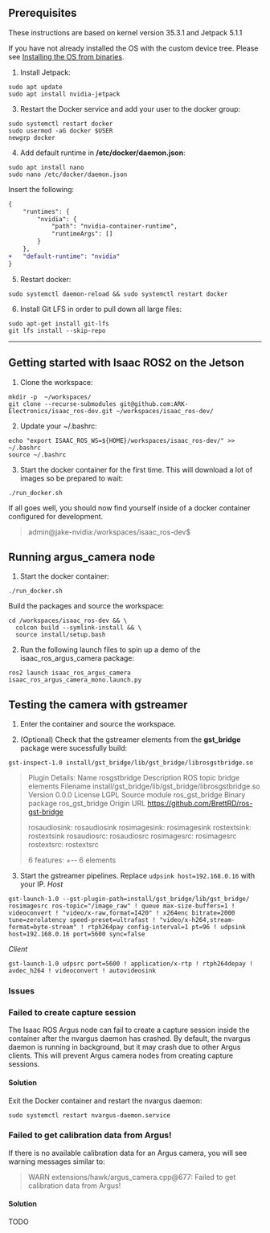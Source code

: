 ## Prerequisites
These instructions are based on kernel version 35.3.1 and Jetpack 5.1.1

If you have not already installed the OS with the custom device tree. Please see [Installing the OS from binaries](https://github.com/ARK-Electronics/ark_jetson_core#installing-the-os-from-binaries).

1. Install Jetpack:
```
sudo apt update
sudo apt install nvidia-jetpack
```

3. Restart the Docker service and add your user to the docker group:
```
sudo systemctl restart docker
sudo usermod -aG docker $USER
newgrp docker
```

4. Add default runtime in **/etc/docker/daemon.json**:
```
sudo apt install nano
sudo nano /etc/docker/daemon.json
```
Insert the following:
```diff
{
    "runtimes": {
        "nvidia": {
            "path": "nvidia-container-runtime",
            "runtimeArgs": []
        }
    },
+   "default-runtime": "nvidia"
}
```

5. Restart docker:
```
sudo systemctl daemon-reload && sudo systemctl restart docker
```

6. Install Git LFS in order to pull down all large files:
```
sudo apt-get install git-lfs
git lfs install --skip-repo
```

---

## Getting started with Isaac ROS2 on the Jetson

1. Clone the workspace:
```
mkdir -p  ~/workspaces/
git clone --recurse-submodules git@github.com:ARK-Electronics/isaac_ros-dev.git ~/workspaces/isaac_ros-dev/
```

2. Update your ~/.bashrc:
```
echo "export ISAAC_ROS_WS=${HOME}/workspaces/isaac_ros-dev/" >> ~/.bashrc
source ~/.bashrc
```

3. Start the docker container for the first time. This will download a lot of images so be prepared to wait:
```
./run_docker.sh
```

If all goes well, you should now find yourself inside of a docker container configured for development.
> admin@jake-nvidia:/workspaces/isaac_ros-dev$

## Running argus_camera node

1. Start the docker container:
```
./run_docker.sh
```
Build the packages and source the workspace:
```
cd /workspaces/isaac_ros-dev && \
  colcon build --symlink-install && \
  source install/setup.bash
```

2. Run the following launch files to spin up a demo of the isaac_ros_argus_camera package:
```
ros2 launch isaac_ros_argus_camera isaac_ros_argus_camera_mono.launch.py
```

## Testing the camera with gstreamer

1. Enter the container and source the workspace.

2. (Optional) Check that the gstreamer elements from the **gst_bridge** package were sucessfully build:
```
gst-inspect-1.0 install/gst_bridge/lib/gst_bridge/librosgstbridge.so
```
> Plugin Details:
>   Name                     rosgstbridge
>   Description              ROS topic bridge elements
>   Filename                 install/gst_bridge/lib/gst_bridge/librosgstbridge.so
>   Version                  0.0.0
>   License                  LGPL
>   Source module            ros_gst_bridge
>   Binary package           ros_gst_bridge
>   Origin URL               https://github.com/BrettRD/ros-gst-bridge
>
>   rosaudiosink: rosaudiosink
>   rosimagesink: rosimagesink
>   rostextsink: rostextsink
>   rosaudiosrc: rosaudiosrc
>   rosimagesrc: rosimagesrc
>   rostextsrc: rostextsrc
>
>   6 features:
>   +-- 6 elements

3. Start the gstreamer pipelines. Replace `udpsink host=192.168.0.16` with your IP.
*Host*
```
gst-launch-1.0 --gst-plugin-path=install/gst_bridge/lib/gst_bridge/ rosimagesrc ros-topic="/image_raw" ! queue max-size-buffers=1 ! videoconvert ! "video/x-raw,format=I420" ! x264enc bitrate=2000 tune=zerolatency speed-preset=ultrafast ! "video/x-h264,stream-format=byte-stream" ! rtph264pay config-interval=1 pt=96 ! udpsink host=192.168.0.16 port=5600 sync=false
```
*Client*
```
gst-launch-1.0 udpsrc port=5600 ! application/x-rtp ! rtph264depay ! avdec_h264 ! videoconvert ! autovideosink

```

### Issues

### Failed to create capture session
The Isaac ROS Argus node can fail to create a capture session inside the container after the nvargus daemon has crashed. By default, the  nvargus daemon is running in background, but it may crash due to other Argus clients. This will prevent Argus camera nodes from creating  capture sessions.
#### Solution
Exit the Docker container and restart the nvargus daemon:
```
sudo systemctl restart nvargus-daemon.service
```

### Failed to get calibration data from Argus!
If there is no available calibration data for an Argus camera, you will see warning messages similar to:
> WARN  extensions/hawk/argus_camera.cpp@677: Failed to get calibration data from Argus!
#### Solution
TODO